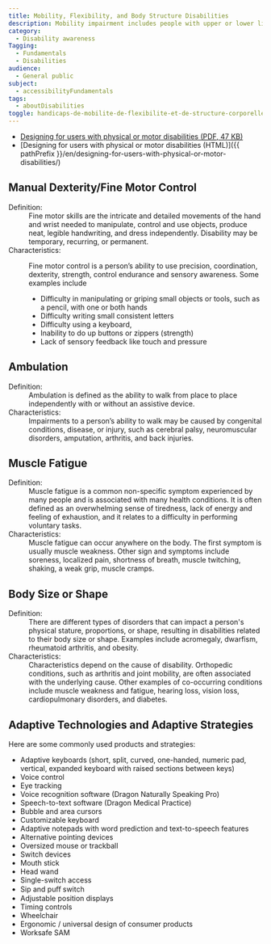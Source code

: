 ```yaml
---
title: Mobility, Flexibility, and Body Structure Disabilities
description: Mobility impairment includes people with upper or lower limb loss or disability, challenges with manual dexterity, disability in co-ordination with different organs of the body, or with a broken skeletal structure. Physical and mobility disabilities restrict the ability of the body or one or more limbs to move independently and purposefully.
category:
  - Disability awareness
Tagging:
  - Fundamentals
  - Disabilities
audience:
  - General public
subject:
  - accessibilityFundamentals
tags:
  - aboutDisabilities
toggle: handicaps-de-mobilite-de-flexibilite-et-de-structure-corporelle
---
```


- <a href="{{ pathPrefix }}/docs/posters/MotorPhysical-en_2023.pdf" download>Designing for users with physical or motor disabilities (<abbr title="Portable Document Format">PDF</abbr>, 47 <abbr title="KiloByte">KB</abbr>)</a>
- [Designing for users with physical or motor disabilities (HTML)]({{ pathPrefix }}/en/designing-for-users-with-physical-or-motor-disabilities/)

## Manual Dexterity/Fine Motor Control

<dl>
<dt>Definition:</dt>
<dd>Fine motor skills are the intricate and detailed movements of the hand and wrist needed to manipulate, control and use objects, produce neat, legible handwriting, and dress independently. Disability may be temporary, recurring, or permanent.</dd>
<dt>Characteristics:</dt>
<dd>

Fine motor control is a person’s ability to use precision, coordination, dexterity, strength, control endurance and sensory awareness. Some examples include

- Difficulty in manipulating or griping small objects or tools, such as a pencil, with one or both hands
- Difficulty writing small consistent letters
- Difficulty using a keyboard,
- Inability to do up buttons or zippers (strength)
- Lack of sensory feedback like touch and pressure

</dd>
</dl>

## Ambulation

<dl>
<dt>Definition:</dt>
<dd>Ambulation is defined as the ability to walk from place to place independently with or without an assistive device.</dd>
<dt>Characteristics:</dt>
<dd>Impairments to a person’s ability to walk may be caused by congenital conditions, disease, or injury, such as cerebral palsy, neuromuscular disorders, amputation, arthritis, and back injuries.</dd>
</dl>

## Muscle Fatigue

<dl>
<dt>Definition:</dt>
<dd>Muscle fatigue is a common non-specific symptom experienced by many people and is associated with many health conditions. It is often defined as an overwhelming sense of tiredness, lack of energy and feeling of exhaustion, and it relates to a difficulty in performing voluntary tasks.</dd>
<dt>Characteristics:</dt>
<dd>Muscle fatigue can occur anywhere on the body. The first symptom is usually muscle weakness. Other sign and symptoms include soreness, localized pain, shortness of breath, muscle twitching, shaking, a weak grip, muscle cramps.</dd>
</dl>

## Body Size or Shape

<dl>
<dt>Definition:</dt>
<dd>There are different types of disorders that can impact a person's physical stature, proportions, or shape, resulting in disabilities related to their body size or shape. Examples include acromegaly, dwarfism, rheumatoid arthritis, and obesity.</dd>
<dt>Characteristics:</dt>
<dd>Characteristics depend on the cause of disability. Orthopedic conditions, such as arthritis and joint mobility, are often associated with the underlying cause. Other examples of co-occurring conditions include muscle weakness and fatigue, hearing loss, vision loss, cardiopulmonary disorders, and diabetes.</dd>
</dl>

## Adaptive Technologies and Adaptive Strategies

Here are some commonly used products and strategies:

- Adaptive keyboards (short, split, curved, one-handed, numeric pad, vertical, expanded keyboard with raised sections between keys)
- Voice control
- Eye tracking
- Voice recognition software (Dragon Naturally Speaking Pro)
- Speech-to-text software (Dragon Medical Practice)
- Bubble and area cursors
- Customizable keyboard
- Adaptive notepads with word prediction and text-to-speech features
- Alternative pointing devices
- Oversized mouse or trackball
- Switch devices
- Mouth stick
- Head wand
- Single-switch access
- Sip and puﬀ switch
- Adjustable position displays
- Timing controls
- Wheelchair
- Ergonomic / universal design of consumer products
- Worksafe SAM

